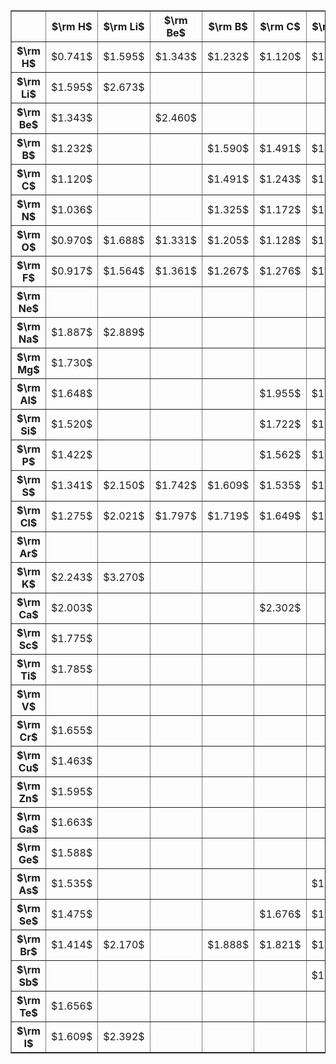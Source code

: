 
<table border="1">
<tr><th>&nbsp;</th>

<th>$\rm H$</th>

<th>$\rm Li$</th>

<th>$\rm Be$</th>

<th>$\rm B$</th>

<th>$\rm C$</th>

<th>$\rm N$</th>

<th>$\rm O$</th>

<th>$\rm F$</th>

<th>$\rm Ne$</th>

<th>$\rm Na$</th>

<th>$\rm Mg$</th>

<th>$\rm Al$</th>

<th>$\rm Si$</th>

<th>$\rm P$</th>

<th>$\rm S$</th>

<th>$\rm Cl$</th>

<th>$\rm Ar$</th>

<th>$\rm K$</th>

<th>$\rm Ca$</th>

<th>$\rm Sc$</th>

<th>$\rm Ti$</th>

<th>$\rm V$</th>

<th>$\rm Cr$</th>

<th>$\rm Cu$</th>

<th>$\rm Zn$</th>

<th>$\rm Ga$</th>

<th>$\rm Ge$</th>

<th>$\rm As$</th>

<th>$\rm Se$</th>

<th>$\rm Br$</th>

<th>$\rm Sb$</th>

<th>$\rm Te$</th>

<th>$\rm I$</th>

</tr>

<tr>
<th>$\rm H$</th>

<td class="bordered ccc1 nowrap">$0.741$</td>
      
<td class="ccc1 nowrap">$1.595$</td>
      
<td class="ccc1 nowrap">$1.343$</td>
      
<td class="ccc1 nowrap">$1.232$</td>
      
<td class="ccc1 nowrap">$1.120$</td>
      
<td class="ccc1 nowrap">$1.036$</td>
      
<td class="ccc1 nowrap">$0.970$</td>
      
<td class="ccc1 nowrap">$0.917$</td>
      
<td class="ccc1 nowrap">&nbsp;</td>
      
<td class="ccc2 nowrap">$1.887$</td>
      
<td class="ccc2 nowrap">$1.730$</td>
      
<td class="ccc2 nowrap">$1.648$</td>
      
<td class="ccc2 nowrap">$1.520$</td>
      
<td class="ccc2 nowrap">$1.422$</td>
     
<td class="ccc2 nowrap">$1.341$</td>
      
<td class="ccc2 nowrap">$1.275$</td>
      
<td class="ccc2 nowrap">&nbsp;</td>
      
<td class="ccc3 nowrap">$2.243$</td>
      
<td class="ccc3 nowrap">$2.003$</td>
      
<td class="ccc3 nowrap">$1.775$</td>
      
<td class="ccc3 nowrap">$1.785$</td>
      
<td class="ccc3 nowrap">&nbsp;</td>
      
<td class="ccc3 nowrap">$1.655$</td>
     
<td class="ccc3 nowrap">$1.463$</td>
      
<td class="ccc3 nowrap">$1.595$</td>
     
<td class="ccc3 nowrap">$1.663$</td>
     
<td class="ccc3 nowrap">$1.588$</td>
    
<td class="ccc3 nowrap">$1.535$</td>
   
<td class="ccc3 nowrap">$1.475$</td>
   
<td class="ccc3 nowrap">$1.414$</td>
     
<td class="ccc3 nowrap">&nbsp;</td>
      
<td class="ccc3 nowrap">$1.656$</td>
      
<td class="ccc3 nowrap">$1.609$</td>

</tr>

<tr>
<th>$\rm Li$</th>
      
<td class="ccc1 nowrap">$1.595$</td>

<td class="bordered ccc1 nowrap">$2.673$</td>
      
<td class="ccc1 nowrap">&nbsp;</td>
      
<td class="ccc1 nowrap">&nbsp;</td>
      
<td class="ccc1 nowrap">&nbsp;</td>
      
<td class="ccc1 nowrap">&nbsp;</td>
      
<td class="ccc1 nowrap">$1.688$</td>
      
<td class="ccc1 nowrap">$1.564$</td>
      
<td class="ccc1 nowrap">&nbsp;</td>
      
<td class="ccc2 nowrap">$2.889$</td>
      
<td class="ccc2 nowrap">&nbsp;</td>
      
<td class="ccc2 nowrap">&nbsp;</td>
      
<td class="ccc2 nowrap">&nbsp;</td>
      
<td class="ccc2 nowrap">&nbsp;</td>
      
<td class="ccc2 nowrap">$2.150$</td>
      
<td class="ccc2 nowrap">$2.021$</td>
      
<td class="ccc2 nowrap">&nbsp;</td>
      
<td class="ccc3 nowrap">$3.270$</td>
      
<td class="ccc3 nowrap">&nbsp;</td>
      
<td class="ccc3 nowrap">&nbsp;</td>
      
<td class="ccc3 nowrap">&nbsp;</td>
      
<td class="ccc3 nowrap">&nbsp;</td>
      
<td class="ccc3 nowrap">&nbsp;</td>
      
<td class="ccc3 nowrap">&nbsp;</td>
      
<td class="ccc3 nowrap">&nbsp;</td>
      
<td class="ccc3 nowrap">&nbsp;</td>
      
<td class="ccc3 nowrap">&nbsp;</td>
      
<td class="ccc3 nowrap">&nbsp;</td>
      
<td class="ccc3 nowrap">&nbsp;</td>
      
<td class="ccc3 nowrap">$2.170$</td>
      
<td class="ccc3 nowrap">&nbsp;</td>
      
<td class="ccc3 nowrap">&nbsp;</td>
      
<td class="ccc3 nowrap">$2.392$</td>

</tr>

<tr>
<th>$\rm Be$</th>
      
<td class="ccc1 nowrap">$1.343$</td>
      
<td class="ccc1 nowrap">&nbsp;</td>

<td class="bordered ccc1 nowrap">$2.460$</td>
      
<td class="ccc1 nowrap">&nbsp;</td>
      
<td class="ccc1 nowrap">&nbsp;</td>
      
<td class="ccc1 nowrap">&nbsp;</td>
      
<td class="ccc1 nowrap">$1.331$</td>
      
<td class="ccc1 nowrap">$1.361$</td>
      
<td class="ccc1 nowrap">&nbsp;</td>
      
<td class="ccc2 nowrap">&nbsp;</td>
      
<td class="ccc2 nowrap">&nbsp;</td>
      
<td class="ccc2 nowrap">&nbsp;</td>
      
<td class="ccc2 nowrap">&nbsp;</td>
      
<td class="ccc2 nowrap">&nbsp;</td>
      
<td class="ccc2 nowrap">$1.742$</td>
      
<td class="ccc2 nowrap">$1.797$</td>
      
<td class="ccc2 nowrap">&nbsp;</td>
      
<td class="ccc3 nowrap">&nbsp;</td>
      
<td class="ccc3 nowrap">&nbsp;</td>
      
<td class="ccc3 nowrap">&nbsp;</td>
      
<td class="ccc3 nowrap">&nbsp;</td>
      
<td class="ccc3 nowrap">&nbsp;</td>
      
<td class="ccc3 nowrap">&nbsp;</td>
      
<td class="ccc3 nowrap">&nbsp;</td>
      
<td class="ccc3 nowrap">&nbsp;</td>
      
<td class="ccc3 nowrap">&nbsp;</td>
      
<td class="ccc3 nowrap">&nbsp;</td>
      
<td class="ccc3 nowrap">&nbsp;</td>
      
<td class="ccc3 nowrap">&nbsp;</td>
      
<td class="ccc3 nowrap">&nbsp;</td>
      
<td class="ccc3 nowrap">&nbsp;</td>
      
<td class="ccc3 nowrap">&nbsp;</td>
      
<td class="ccc3 nowrap">&nbsp;</td>

</tr>

<tr>
<th>$\rm B$</th>
      
<td class="ccc1 nowrap">$1.232$</td>
      
<td class="ccc1 nowrap">&nbsp;</td>
      
<td class="ccc1 nowrap">&nbsp;</td>

<td class="bordered ccc1 nowrap">$1.590$</td>
      
<td class="ccc1 nowrap">$1.491$</td>
      
<td class="ccc1 nowrap">$1.325$</td>
      
<td class="ccc1 nowrap">$1.205$</td>
      
<td class="ccc1 nowrap">$1.267$</td>
      
<td class="ccc1 nowrap">&nbsp;</td>
      
<td class="ccc2 nowrap">&nbsp;</td>
      
<td class="ccc2 nowrap">&nbsp;</td>
      
<td class="ccc2 nowrap">&nbsp;</td>
      
<td class="ccc2 nowrap">&nbsp;</td>
      
<td class="ccc2 nowrap">&nbsp;</td>
      
<td class="ccc2 nowrap">$1.609$</td>
      
<td class="ccc2 nowrap">$1.719$</td>
      
<td class="ccc2 nowrap">&nbsp;</td>
      
<td class="ccc3 nowrap">&nbsp;</td>
      
<td class="ccc3 nowrap">&nbsp;</td>
      
<td class="ccc3 nowrap">&nbsp;</td>
      
<td class="ccc3 nowrap">&nbsp;</td>
      
<td class="ccc3 nowrap">&nbsp;</td>
      
<td class="ccc3 nowrap">&nbsp;</td>
      
<td class="ccc3 nowrap">&nbsp;</td>
      
<td class="ccc3 nowrap">&nbsp;</td>
      
<td class="ccc3 nowrap">&nbsp;</td>
      
<td class="ccc3 nowrap">&nbsp;</td>
      
<td class="ccc3 nowrap">&nbsp;</td>
      
<td class="ccc3 nowrap">&nbsp;</td>
      
<td class="ccc3 nowrap">$1.888$</td>
      
<td class="ccc3 nowrap">&nbsp;</td>
      
<td class="ccc3 nowrap">&nbsp;</td>
      
<td class="ccc3 nowrap">&nbsp;</td>

</tr>

<tr>
<th>$\rm C$</th>
      
<td class="ccc1 nowrap">$1.120$</td>
      
<td class="ccc1 nowrap">&nbsp;</td>
      
<td class="ccc1 nowrap">&nbsp;</td>
      
<td class="ccc1 nowrap">$1.491$</td>

<td class="bordered ccc1 nowrap">$1.243$</td>
      
<td class="ccc1 nowrap">$1.172$</td>
      
<td class="ccc1 nowrap">$1.128$</td>
      
<td class="ccc1 nowrap">$1.276$</td>
      
<td class="ccc1 nowrap">&nbsp;</td>
      
<td class="ccc2 nowrap">&nbsp;</td>
      
<td class="ccc2 nowrap">&nbsp;</td>
      
<td class="ccc2 nowrap">$1.955$</td>
      
<td class="ccc2 nowrap">$1.722$</td>
      
<td class="ccc2 nowrap">$1.562$</td>
      
<td class="ccc2 nowrap">$1.535$</td>
      
<td class="ccc2 nowrap">$1.649$</td>
      
<td class="ccc2 nowrap">&nbsp;</td>
      
<td class="ccc3 nowrap">&nbsp;</td>
      
<td class="ccc3 nowrap">$2.302$</td>
      
<td class="ccc3 nowrap">&nbsp;</td>
      
<td class="ccc3 nowrap">&nbsp;</td>
      
<td class="ccc3 nowrap">&nbsp;</td>
      
<td class="ccc3 nowrap">&nbsp;</td>
      
<td class="ccc3 nowrap">&nbsp;</td>
      
<td class="ccc3 nowrap">&nbsp;</td>
      
<td class="ccc3 nowrap">&nbsp;</td>
      
<td class="ccc3 nowrap">&nbsp;</td>
      
<td class="ccc3 nowrap">&nbsp;</td>
      
<td class="ccc3 nowrap">$1.676$</td>
      
<td class="ccc3 nowrap">$1.821$</td>
      
<td class="ccc3 nowrap">&nbsp;</td>
      
<td class="ccc3 nowrap">&nbsp;</td>
      
<td class="ccc3 nowrap">&nbsp;</td>

</tr>

<tr>
<th>$\rm N$</th>
      
<td class="ccc1 nowrap">$1.036$</td>
      
<td class="ccc1 nowrap">&nbsp;</td>
      
<td class="ccc1 nowrap">&nbsp;</td>
      
<td class="ccc1 nowrap">$1.325$</td>
      
<td class="ccc1 nowrap">$1.172$</td>

<td class="bordered ccc1 nowrap">$1.098$</td>
      
<td class="ccc1 nowrap">$1.154$</td>
      
<td class="ccc1 nowrap">$1.317$</td>
      
<td class="ccc1 nowrap">&nbsp;</td>
      
<td class="ccc2 nowrap">&nbsp;</td>
      
<td class="ccc2 nowrap">&nbsp;</td>
      
<td class="ccc2 nowrap">$1.786$</td>
      
<td class="ccc2 nowrap">$1.575$</td>
      
<td class="ccc2 nowrap">$1.491$</td>
      
<td class="ccc2 nowrap">$1.497$</td>
      
<td class="ccc2 nowrap">$1.611$</td>
      
<td class="ccc2 nowrap">&nbsp;</td>
      
<td class="ccc3 nowrap">&nbsp;</td>
      
<td class="ccc3 nowrap">&nbsp;</td>
      
<td class="ccc3 nowrap">&nbsp;</td>
      
<td class="ccc3 nowrap">&nbsp;</td>
      
<td class="ccc3 nowrap">&nbsp;</td>
      
<td class="ccc3 nowrap">&nbsp;</td>
      
<td class="ccc3 nowrap">&nbsp;</td>
      
<td class="ccc3 nowrap">&nbsp;</td>
      
<td class="ccc3 nowrap">&nbsp;</td>
      
<td class="ccc3 nowrap">&nbsp;</td>
      
<td class="ccc3 nowrap">$1.618$</td>
      
<td class="ccc3 nowrap">$1.652$</td>
      
<td class="ccc3 nowrap">$1.765$</td>
      
<td class="ccc3 nowrap">$1.835$</td>
      
<td class="ccc3 nowrap">&nbsp;</td>
      
<td class="ccc3 nowrap">&nbsp;</td>

</tr>

<tr>
<th>$\rm O$</th>
      
<td class="ccc1 nowrap">$0.970$</td>
      
<td class="ccc1 nowrap">$1.688$</td>
      
<td class="ccc1 nowrap">$1.331$</td>
      
<td class="ccc1 nowrap">$1.205$</td>
      
<td class="ccc1 nowrap">$1.128$</td>
      
<td class="ccc1 nowrap">$1.154$</td>

<td class="bordered ccc1 nowrap">$1.208$</td>
      
<td class="ccc1 nowrap">$1.354$</td>
      
<td class="ccc1 nowrap">&nbsp;</td>
      
<td class="ccc2 nowrap">$2.052$</td>
      
<td class="ccc2 nowrap">$1.749$</td>
      
<td class="ccc2 nowrap">$1.618$</td>
      
<td class="ccc2 nowrap">$1.510$</td>
      
<td class="ccc2 nowrap">$1.476$</td>
      
<td class="ccc2 nowrap">$1.481$</td>
      
<td class="ccc2 nowrap">$1.596$</td>
      
<td class="ccc2 nowrap">&nbsp;</td>
      
<td class="ccc3 nowrap">&nbsp;</td>
      
<td class="ccc3 nowrap">$1.822$</td>
      
<td class="ccc3 nowrap">$1.668$</td>
      
<td class="ccc3 nowrap">$1.620$</td>
      
<td class="ccc3 nowrap">$1.589$</td>
      
<td class="ccc3 nowrap">&nbsp;</td>
      
<td class="ccc3 nowrap">$1.724$</td>
      
<td class="ccc3 nowrap">&nbsp;</td>
      
<td class="ccc3 nowrap">$1.743$</td>
      
<td class="ccc3 nowrap">$1.625$</td>
      
<td class="ccc3 nowrap">&nbsp;</td>
      
<td class="ccc3 nowrap">$1.639$</td>
      
<td class="ccc3 nowrap">$1.718$</td>
      
<td class="ccc3 nowrap">&nbsp;</td>
      
<td class="ccc3 nowrap">$1.825$</td>
      
<td class="ccc3 nowrap">$1.868$</td>

</tr>

<tr>
<th>$\rm F$</th>
      
<td class="ccc1 nowrap">$0.917$</td>
      
<td class="ccc1 nowrap">$1.564$</td>
      
<td class="ccc1 nowrap">$1.361$</td>
      
<td class="ccc1 nowrap">$1.267$</td>
      
<td class="ccc1 nowrap">$1.276$</td>
      
<td class="ccc1 nowrap">$1.317$</td>
      
<td class="ccc1 nowrap">$1.354$</td>

<td class="bordered ccc1 nowrap">$1.412$</td>
      
<td class="ccc1 nowrap">&nbsp;</td>
      
<td class="ccc2 nowrap">$1.926$</td>
      
<td class="ccc2 nowrap">$1.750$</td>
      
<td class="ccc2 nowrap">$1.654$</td>
      
<td class="ccc2 nowrap">$1.604$</td>
      
<td class="ccc2 nowrap">$1.593$</td>
      
<td class="ccc2 nowrap">$1.599$</td>
      
<td class="ccc2 nowrap">$1.628$</td>
      
<td class="ccc2 nowrap">&nbsp;</td>
      
<td class="ccc3 nowrap">$2.171$</td>
      
<td class="ccc3 nowrap">$1.967$</td>
      
<td class="ccc3 nowrap">$1.788$</td>
      
<td class="ccc3 nowrap">&nbsp;</td>
      
<td class="ccc3 nowrap">&nbsp;</td>
      
<td class="ccc3 nowrap">&nbsp;</td>
      
<td class="ccc3 nowrap">$1.745$</td>
      
<td class="ccc3 nowrap">&nbsp;</td>
      
<td class="ccc3 nowrap">$1.774$</td>
      
<td class="ccc3 nowrap">$1.745$</td>
      
<td class="ccc3 nowrap">$1.736$</td>
      
<td class="ccc3 nowrap">&nbsp;</td>
      
<td class="ccc3 nowrap">$1.759$</td>
      
<td class="ccc3 nowrap">$1.918$</td>
      
<td class="ccc3 nowrap">&nbsp;</td>
      
<td class="ccc3 nowrap">$1.910$</td>

</tr>

<tr>
<th>$\rm Ne$</th>
      
<td class="ccc1 nowrap">&nbsp;</td>
      
<td class="ccc1 nowrap">&nbsp;</td>
      
<td class="ccc1 nowrap">&nbsp;</td>
      
<td class="ccc1 nowrap">&nbsp;</td>
      
<td class="ccc1 nowrap">&nbsp;</td>
      
<td class="ccc1 nowrap">&nbsp;</td>
      
<td class="ccc1 nowrap">&nbsp;</td>
      
<td class="ccc1 nowrap">&nbsp;</td>

<td class="bordered ccc1 nowrap">$3.100$</td>
      
<td class="ccc2 nowrap">&nbsp;</td>
      
<td class="ccc2 nowrap">&nbsp;</td>
      
<td class="ccc2 nowrap">&nbsp;</td>
      
<td class="ccc2 nowrap">&nbsp;</td>
      
<td class="ccc2 nowrap">&nbsp;</td>
      
<td class="ccc2 nowrap">&nbsp;</td>
      
<td class="ccc2 nowrap">&nbsp;</td>
      
<td class="ccc2 nowrap">&nbsp;</td>
      
<td class="ccc3 nowrap">&nbsp;</td>
      
<td class="ccc3 nowrap">&nbsp;</td>
      
<td class="ccc3 nowrap">&nbsp;</td>
      
<td class="ccc3 nowrap">&nbsp;</td>
      
<td class="ccc3 nowrap">&nbsp;</td>
      
<td class="ccc3 nowrap">&nbsp;</td>
      
<td class="ccc3 nowrap">&nbsp;</td>
      
<td class="ccc3 nowrap">&nbsp;</td>
      
<td class="ccc3 nowrap">&nbsp;</td>
      
<td class="ccc3 nowrap">&nbsp;</td>
      
<td class="ccc3 nowrap">&nbsp;</td>
      
<td class="ccc3 nowrap">&nbsp;</td>
      
<td class="ccc3 nowrap">&nbsp;</td>
      
<td class="ccc3 nowrap">&nbsp;</td>
      
<td class="ccc3 nowrap">&nbsp;</td>
      
<td class="ccc3 nowrap">&nbsp;</td>

</tr>

<tr>
<th>$\rm Na$</th>
      
<td class="ccc2 nowrap">$1.887$</td>
      
<td class="ccc2 nowrap">$2.889$</td>
      
<td class="ccc2 nowrap">&nbsp;</td>
      
<td class="ccc2 nowrap">&nbsp;</td>
      
<td class="ccc2 nowrap">&nbsp;</td>
      
<td class="ccc2 nowrap">&nbsp;</td>
      
<td class="ccc2 nowrap">$2.052$</td>
      
<td class="ccc2 nowrap">$1.926$</td>
      
<td class="ccc2 nowrap">&nbsp;</td>

<td class="bordered ccc4 nowrap">$3.079$</td>
      
<td class="ccc4 nowrap">&nbsp;</td>
      
<td class="ccc4 nowrap">&nbsp;</td>
      
<td class="ccc4 nowrap">&nbsp;</td>
      
<td class="ccc4 nowrap">&nbsp;</td>
      
<td class="ccc4 nowrap">$2.489$</td>
      
<td class="ccc4 nowrap">$2.361$</td>
      
<td class="ccc4 nowrap">&nbsp;</td>
      
<td class="ccc5 nowrap">$3.589$</td>
      
<td class="ccc5 nowrap">&nbsp;</td>
      
<td class="ccc5 nowrap">&nbsp;</td>
      
<td class="ccc5 nowrap">&nbsp;</td>
      
<td class="ccc5 nowrap">&nbsp;</td>
      
<td class="ccc5 nowrap">&nbsp;</td>
      
<td class="ccc5 nowrap">&nbsp;</td>
      
<td class="ccc5 nowrap">&nbsp;</td>
      
<td class="ccc5 nowrap">&nbsp;</td>
      
<td class="ccc5 nowrap">&nbsp;</td>
      
<td class="ccc5 nowrap">&nbsp;</td>
      
<td class="ccc5 nowrap">&nbsp;</td>
      
<td class="ccc5 nowrap">$2.502$</td>
      
<td class="ccc5 nowrap">&nbsp;</td>
      
<td class="ccc5 nowrap">&nbsp;</td>
      
<td class="ccc5 nowrap">$2.711$</td>

</tr>

<tr>
<th>$\rm Mg$</th>
      
<td class="ccc2 nowrap">$1.730$</td>
      
<td class="ccc2 nowrap">&nbsp;</td>
      
<td class="ccc2 nowrap">&nbsp;</td>
      
<td class="ccc2 nowrap">&nbsp;</td>
      
<td class="ccc2 nowrap">&nbsp;</td>
      
<td class="ccc2 nowrap">&nbsp;</td>
      
<td class="ccc2 nowrap">$1.749$</td>
      
<td class="ccc2 nowrap">$1.750$</td>
      
<td class="ccc2 nowrap">&nbsp;</td>
      
<td class="ccc4 nowrap">&nbsp;</td>

<td class="bordered ccc4 nowrap">$3.891$</td>
      
<td class="ccc4 nowrap">&nbsp;</td>
      
<td class="ccc4 nowrap">&nbsp;</td>
      
<td class="ccc4 nowrap">&nbsp;</td>
      
<td class="ccc4 nowrap">$2.143$</td>
      
<td class="ccc4 nowrap">$2.199$</td>
      
<td class="ccc4 nowrap">&nbsp;</td>
      
<td class="ccc5 nowrap">&nbsp;</td>
      
<td class="ccc5 nowrap">&nbsp;</td>
      
<td class="ccc5 nowrap">&nbsp;</td>
      
<td class="ccc5 nowrap">&nbsp;</td>
      
<td class="ccc5 nowrap">&nbsp;</td>
      
<td class="ccc5 nowrap">&nbsp;</td>
      
<td class="ccc5 nowrap">&nbsp;</td>
      
<td class="ccc5 nowrap">&nbsp;</td>
      
<td class="ccc5 nowrap">&nbsp;</td>
      
<td class="ccc5 nowrap">&nbsp;</td>
      
<td class="ccc5 nowrap">&nbsp;</td>
      
<td class="ccc5 nowrap">&nbsp;</td>
      
<td class="ccc5 nowrap">&nbsp;</td>
      
<td class="ccc5 nowrap">&nbsp;</td>
      
<td class="ccc5 nowrap">&nbsp;</td>
      
<td class="ccc5 nowrap">&nbsp;</td>

</tr>

<tr>
<th>$\rm Al$</th>
      
<td class="ccc2 nowrap">$1.648$</td>
      
<td class="ccc2 nowrap">&nbsp;</td>
      
<td class="ccc2 nowrap">&nbsp;</td>
      
<td class="ccc2 nowrap">&nbsp;</td>
      
<td class="ccc2 nowrap">$1.955$</td>
      
<td class="ccc2 nowrap">$1.786$</td>
      
<td class="ccc2 nowrap">$1.618$</td>
      
<td class="ccc2 nowrap">$1.654$</td>
      
<td class="ccc2 nowrap">&nbsp;</td>
      
<td class="ccc4 nowrap">&nbsp;</td>
      
<td class="ccc4 nowrap">&nbsp;</td>

<td class="bordered ccc4 nowrap">$2.701$</td>
      
<td class="ccc4 nowrap">&nbsp;</td>
      
<td class="ccc4 nowrap">$2.400$</td>
      
<td class="ccc4 nowrap">$2.029$</td>
      
<td class="ccc4 nowrap">$2.130$</td>
      
<td class="ccc4 nowrap">&nbsp;</td>
      
<td class="ccc5 nowrap">&nbsp;</td>
      
<td class="ccc5 nowrap">&nbsp;</td>
      
<td class="ccc5 nowrap">&nbsp;</td>
      
<td class="ccc5 nowrap">&nbsp;</td>
      
<td class="ccc5 nowrap">&nbsp;</td>
      
<td class="ccc5 nowrap">&nbsp;</td>
      
<td class="ccc5 nowrap">&nbsp;</td>
      
<td class="ccc5 nowrap">&nbsp;</td>
      
<td class="ccc5 nowrap">&nbsp;</td>
      
<td class="ccc5 nowrap">&nbsp;</td>
      
<td class="ccc5 nowrap">&nbsp;</td>
      
<td class="ccc5 nowrap">&nbsp;</td>
      
<td class="ccc5 nowrap">$2.295$</td>
      
<td class="ccc5 nowrap">&nbsp;</td>
      
<td class="ccc5 nowrap">&nbsp;</td>
      
<td class="ccc5 nowrap">$2.537$</td>

</tr>

<tr>
<th>$\rm Si$</th>
      
<td class="ccc2 nowrap">$1.520$</td>
      
<td class="ccc2 nowrap">&nbsp;</td>
      
<td class="ccc2 nowrap">&nbsp;</td>
      
<td class="ccc2 nowrap">&nbsp;</td>
      
<td class="ccc2 nowrap">$1.722$</td>
      
<td class="ccc2 nowrap">$1.575$</td>
      
<td class="ccc2 nowrap">$1.510$</td>
      
<td class="ccc2 nowrap">$1.604$</td>
      
<td class="ccc2 nowrap">&nbsp;</td>
      
<td class="ccc4 nowrap">&nbsp;</td>
      
<td class="ccc4 nowrap">&nbsp;</td>
      
<td class="ccc4 nowrap">&nbsp;</td>

<td class="bordered ccc4 nowrap">$2.246$</td>
      
<td class="ccc4 nowrap">$2.078$</td>
      
<td class="ccc4 nowrap">$1.929$</td>
      
<td class="ccc4 nowrap">$2.061$</td>
      
<td class="ccc4 nowrap">&nbsp;</td>
      
<td class="ccc5 nowrap">&nbsp;</td>
      
<td class="ccc5 nowrap">&nbsp;</td>
      
<td class="ccc5 nowrap">&nbsp;</td>
      
<td class="ccc5 nowrap">&nbsp;</td>
      
<td class="ccc5 nowrap">&nbsp;</td>
      
<td class="ccc5 nowrap">&nbsp;</td>
      
<td class="ccc5 nowrap">&nbsp;</td>
      
<td class="ccc5 nowrap">&nbsp;</td>
      
<td class="ccc5 nowrap">&nbsp;</td>
      
<td class="ccc5 nowrap">&nbsp;</td>
      
<td class="ccc5 nowrap">&nbsp;</td>
      
<td class="ccc5 nowrap">$2.058$</td>
      
<td class="ccc5 nowrap">$2.209$</td>
      
<td class="ccc5 nowrap">&nbsp;</td>
      
<td class="ccc5 nowrap">&nbsp;</td>
      
<td class="ccc5 nowrap">&nbsp;</td>

</tr>

<tr>
<th>$\rm P$</th>
      
<td class="ccc2 nowrap">$1.422$</td>
      
<td class="ccc2 nowrap">&nbsp;</td>
      
<td class="ccc2 nowrap">&nbsp;</td>
      
<td class="ccc2 nowrap">&nbsp;</td>
      
<td class="ccc2 nowrap">$1.562$</td>
      
<td class="ccc2 nowrap">$1.491$</td>
      
<td class="ccc2 nowrap">$1.476$</td>
      
<td class="ccc2 nowrap">$1.593$</td>
      
<td class="ccc2 nowrap">&nbsp;</td>
      
<td class="ccc4 nowrap">&nbsp;</td>
      
<td class="ccc4 nowrap">&nbsp;</td>
      
<td class="ccc4 nowrap">$2.400$</td>
      
<td class="ccc4 nowrap">$2.078$</td>

<td class="bordered ccc4 nowrap">$1.893$</td>
      
<td class="ccc4 nowrap">$1.900$</td>
      
<td class="ccc4 nowrap">$2.018$</td>
      
<td class="ccc4 nowrap">&nbsp;</td>
      
<td class="ccc5 nowrap">&nbsp;</td>
      
<td class="ccc5 nowrap">&nbsp;</td>
      
<td class="ccc5 nowrap">&nbsp;</td>
      
<td class="ccc5 nowrap">&nbsp;</td>
      
<td class="ccc5 nowrap">&nbsp;</td>
      
<td class="ccc5 nowrap">&nbsp;</td>
      
<td class="ccc5 nowrap">&nbsp;</td>
      
<td class="ccc5 nowrap">&nbsp;</td>
      
<td class="ccc5 nowrap">$2.450$</td>
      
<td class="ccc5 nowrap">&nbsp;</td>
      
<td class="ccc5 nowrap">&nbsp;</td>
      
<td class="ccc5 nowrap">&nbsp;</td>
      
<td class="ccc5 nowrap">$2.171$</td>
      
<td class="ccc5 nowrap">&nbsp;</td>
      
<td class="ccc5 nowrap">&nbsp;</td>
      
<td class="ccc5 nowrap">&nbsp;</td>

</tr>

<tr>
<th>$\rm S$</th>
      
<td class="ccc2 nowrap">$1.341$</td>
      
<td class="ccc2 nowrap">$2.150$</td>
      
<td class="ccc2 nowrap">$1.742$</td>
      
<td class="ccc2 nowrap">$1.609$</td>
      
<td class="ccc2 nowrap">$1.535$</td>
      
<td class="ccc2 nowrap">$1.497$</td>
      
<td class="ccc2 nowrap">$1.481$</td>
      
<td class="ccc2 nowrap">$1.599$</td>
      
<td class="ccc2 nowrap">&nbsp;</td>
      
<td class="ccc4 nowrap">$2.489$</td>
      
<td class="ccc4 nowrap">$2.143$</td>
      
<td class="ccc4 nowrap">$2.029$</td>
      
<td class="ccc4 nowrap">$1.929$</td>
      
<td class="ccc4 nowrap">$1.900$</td>

<td class="bordered ccc4 nowrap">$1.889$</td>
      
<td class="ccc4 nowrap">$1.975$</td>
      
<td class="ccc4 nowrap">&nbsp;</td>
      
<td class="ccc5 nowrap">&nbsp;</td>
      
<td class="ccc5 nowrap">$2.318$</td>
      
<td class="ccc5 nowrap">&nbsp;</td>
      
<td class="ccc5 nowrap">&nbsp;</td>
      
<td class="ccc5 nowrap">&nbsp;</td>
      
<td class="ccc5 nowrap">&nbsp;</td>
      
<td class="ccc5 nowrap">&nbsp;</td>
      
<td class="ccc5 nowrap">$2.046$</td>
      
<td class="ccc5 nowrap">&nbsp;</td>
      
<td class="ccc5 nowrap">$2.012$</td>
      
<td class="ccc5 nowrap">&nbsp;</td>
      
<td class="ccc5 nowrap">$2.037$</td>
      
<td class="ccc5 nowrap">&nbsp;</td>
      
<td class="ccc5 nowrap">&nbsp;</td>
      
<td class="ccc5 nowrap">&nbsp;</td>
      
<td class="ccc5 nowrap">&nbsp;</td>

</tr>

<tr>
<th>$\rm Cl$</th>
      
<td class="ccc2 nowrap">$1.275$</td>
      
<td class="ccc2 nowrap">$2.021$</td>
      
<td class="ccc2 nowrap">$1.797$</td>
      
<td class="ccc2 nowrap">$1.719$</td>
      
<td class="ccc2 nowrap">$1.649$</td>
      
<td class="ccc2 nowrap">$1.611$</td>
      
<td class="ccc2 nowrap">$1.596$</td>
      
<td class="ccc2 nowrap">$1.628$</td>
      
<td class="ccc2 nowrap">&nbsp;</td>
      
<td class="ccc4 nowrap">$2.361$</td>
      
<td class="ccc4 nowrap">$2.199$</td>
      
<td class="ccc4 nowrap">$2.130$</td>
      
<td class="ccc4 nowrap">$2.061$</td>
      
<td class="ccc4 nowrap">$2.018$</td>
      
<td class="ccc4 nowrap">$1.975$</td>

<td class="bordered ccc4 nowrap">$1.988$</td>
      
<td class="ccc4 nowrap">&nbsp;</td>
      
<td class="ccc5 nowrap">$2.667$</td>
      
<td class="ccc5 nowrap">$2.437$</td>
      
<td class="ccc5 nowrap">&nbsp;</td>
      
<td class="ccc5 nowrap">$2.265$</td>
      
<td class="ccc5 nowrap">&nbsp;</td>
      
<td class="ccc5 nowrap">&nbsp;</td>
      
<td class="ccc5 nowrap">$2.051$</td>
      
<td class="ccc5 nowrap">&nbsp;</td>
      
<td class="ccc5 nowrap">$2.202$</td>
      
<td class="ccc5 nowrap">$2.164$</td>
      
<td class="ccc5 nowrap">&nbsp;</td>
      
<td class="ccc5 nowrap">&nbsp;</td>
      
<td class="ccc5 nowrap">$2.136$</td>
      
<td class="ccc5 nowrap">$2.335$</td>
      
<td class="ccc5 nowrap">&nbsp;</td>
      
<td class="ccc5 nowrap">$2.321$</td>

</tr>

<tr>
<th>$\rm Ar$</th>
      
<td class="ccc2 nowrap">&nbsp;</td>
      
<td class="ccc2 nowrap">&nbsp;</td>
      
<td class="ccc2 nowrap">&nbsp;</td>
      
<td class="ccc2 nowrap">&nbsp;</td>
      
<td class="ccc2 nowrap">&nbsp;</td>
      
<td class="ccc2 nowrap">&nbsp;</td>
      
<td class="ccc2 nowrap">&nbsp;</td>
      
<td class="ccc2 nowrap">&nbsp;</td>
      
<td class="ccc2 nowrap">&nbsp;</td>
      
<td class="ccc4 nowrap">&nbsp;</td>
      
<td class="ccc4 nowrap">&nbsp;</td>
      
<td class="ccc4 nowrap">&nbsp;</td>
      
<td class="ccc4 nowrap">&nbsp;</td>
      
<td class="ccc4 nowrap">&nbsp;</td>
      
<td class="ccc4 nowrap">&nbsp;</td>
      
<td class="ccc4 nowrap">&nbsp;</td>

<td class="bordered ccc4 nowrap">$3.758$</td>
      
<td class="ccc5 nowrap">&nbsp;</td>
      
<td class="ccc5 nowrap">&nbsp;</td>
      
<td class="ccc5 nowrap">&nbsp;</td>
      
<td class="ccc5 nowrap">&nbsp;</td>
      
<td class="ccc5 nowrap">&nbsp;</td>
      
<td class="ccc5 nowrap">&nbsp;</td>
      
<td class="ccc5 nowrap">&nbsp;</td>
      
<td class="ccc5 nowrap">&nbsp;</td>
      
<td class="ccc5 nowrap">&nbsp;</td>
      
<td class="ccc5 nowrap">&nbsp;</td>
      
<td class="ccc5 nowrap">&nbsp;</td>
      
<td class="ccc5 nowrap">&nbsp;</td>
      
<td class="ccc5 nowrap">&nbsp;</td>
      
<td class="ccc5 nowrap">&nbsp;</td>
      
<td class="ccc5 nowrap">&nbsp;</td>
      
<td class="ccc5 nowrap">&nbsp;</td>

</tr>

<tr>
<th>$\rm K$</th>
      
<td class="ccc3 nowrap">$2.243$</td>
      
<td class="ccc3 nowrap">$3.270$</td>
      
<td class="ccc3 nowrap">&nbsp;</td>
      
<td class="ccc3 nowrap">&nbsp;</td>
      
<td class="ccc3 nowrap">&nbsp;</td>
      
<td class="ccc3 nowrap">&nbsp;</td>
      
<td class="ccc3 nowrap">&nbsp;</td>
      
<td class="ccc3 nowrap">$2.171$</td>
      
<td class="ccc3 nowrap">&nbsp;</td>
      
<td class="ccc5 nowrap">$3.589$</td>
      
<td class="ccc5 nowrap">&nbsp;</td>
      
<td class="ccc5 nowrap">&nbsp;</td>
      
<td class="ccc5 nowrap">&nbsp;</td>
      
<td class="ccc5 nowrap">&nbsp;</td>
      
<td class="ccc5 nowrap">&nbsp;</td>
      
<td class="ccc5 nowrap">$2.667$</td>
      
<td class="ccc5 nowrap">&nbsp;</td>

<td class="bordered ccc6 nowrap">$3.905$</td>
      
<td class="ccc6 nowrap">&nbsp;</td>
      
<td class="ccc6 nowrap">&nbsp;</td>
      
<td class="ccc6 nowrap">&nbsp;</td>
      
<td class="ccc6 nowrap">&nbsp;</td>
      
<td class="ccc6 nowrap">&nbsp;</td>
      
<td class="ccc6 nowrap">&nbsp;</td>
      
<td class="ccc6 nowrap">&nbsp;</td>
      
<td class="ccc6 nowrap">&nbsp;</td>
      
<td class="ccc6 nowrap">&nbsp;</td>
      
<td class="ccc6 nowrap">&nbsp;</td>
      
<td class="ccc6 nowrap">&nbsp;</td>
      
<td class="ccc6 nowrap">$2.821$</td>
      
<td class="ccc6 nowrap">&nbsp;</td>
      
<td class="ccc6 nowrap">&nbsp;</td>
      
<td class="ccc6 nowrap">$3.048$</td>

</tr>

<tr>
<th>$\rm Ca$</th>
      
<td class="ccc3 nowrap">$2.003$</td>
      
<td class="ccc3 nowrap">&nbsp;</td>
      
<td class="ccc3 nowrap">&nbsp;</td>
      
<td class="ccc3 nowrap">&nbsp;</td>
      
<td class="ccc3 nowrap">$2.302$</td>
      
<td class="ccc3 nowrap">&nbsp;</td>
      
<td class="ccc3 nowrap">$1.822$</td>
      
<td class="ccc3 nowrap">$1.967$</td>
      
<td class="ccc3 nowrap">&nbsp;</td>
      
<td class="ccc5 nowrap">&nbsp;</td>
      
<td class="ccc5 nowrap">&nbsp;</td>
      
<td class="ccc5 nowrap">&nbsp;</td>
      
<td class="ccc5 nowrap">&nbsp;</td>
      
<td class="ccc5 nowrap">&nbsp;</td>
      
<td class="ccc5 nowrap">$2.318$</td>
      
<td class="ccc5 nowrap">$2.437$</td>
      
<td class="ccc5 nowrap">&nbsp;</td>
      
<td class="ccc6 nowrap">&nbsp;</td>

<td class="bordered ccc6 nowrap">&nbsp;</td>
      
<td class="ccc6 nowrap">&nbsp;</td>
      
<td class="ccc6 nowrap">&nbsp;</td>
      
<td class="ccc6 nowrap">&nbsp;</td>
      
<td class="ccc6 nowrap">&nbsp;</td>
      
<td class="ccc6 nowrap">&nbsp;</td>
      
<td class="ccc6 nowrap">&nbsp;</td>
      
<td class="ccc6 nowrap">&nbsp;</td>
      
<td class="ccc6 nowrap">&nbsp;</td>
      
<td class="ccc6 nowrap">&nbsp;</td>
      
<td class="ccc6 nowrap">&nbsp;</td>
      
<td class="ccc6 nowrap">$2.594$</td>
      
<td class="ccc6 nowrap">&nbsp;</td>
      
<td class="ccc6 nowrap">&nbsp;</td>
      
<td class="ccc6 nowrap">&nbsp;</td>

</tr>

<tr>
<th>$\rm Sc$</th>
      
<td class="ccc3 nowrap">$1.775$</td>
      
<td class="ccc3 nowrap">&nbsp;</td>
      
<td class="ccc3 nowrap">&nbsp;</td>
      
<td class="ccc3 nowrap">&nbsp;</td>
      
<td class="ccc3 nowrap">&nbsp;</td>
      
<td class="ccc3 nowrap">&nbsp;</td>
      
<td class="ccc3 nowrap">$1.668$</td>
      
<td class="ccc3 nowrap">$1.788$</td>
      
<td class="ccc3 nowrap">&nbsp;</td>
      
<td class="ccc5 nowrap">&nbsp;</td>
      
<td class="ccc5 nowrap">&nbsp;</td>
      
<td class="ccc5 nowrap">&nbsp;</td>
      
<td class="ccc5 nowrap">&nbsp;</td>
      
<td class="ccc5 nowrap">&nbsp;</td>
      
<td class="ccc5 nowrap">&nbsp;</td>
      
<td class="ccc5 nowrap">&nbsp;</td>
      
<td class="ccc5 nowrap">&nbsp;</td>
      
<td class="ccc6 nowrap">&nbsp;</td>
      
<td class="ccc6 nowrap">&nbsp;</td>

<td class="bordered ccc6 nowrap">&nbsp;</td>
      
<td class="ccc6 nowrap">&nbsp;</td>
      
<td class="ccc6 nowrap">&nbsp;</td>
      
<td class="ccc6 nowrap">&nbsp;</td>
      
<td class="ccc6 nowrap">&nbsp;</td>
      
<td class="ccc6 nowrap">&nbsp;</td>
      
<td class="ccc6 nowrap">&nbsp;</td>
      
<td class="ccc6 nowrap">&nbsp;</td>
      
<td class="ccc6 nowrap">&nbsp;</td>
      
<td class="ccc6 nowrap">&nbsp;</td>
      
<td class="ccc6 nowrap">&nbsp;</td>
      
<td class="ccc6 nowrap">&nbsp;</td>
      
<td class="ccc6 nowrap">&nbsp;</td>
      
<td class="ccc6 nowrap">&nbsp;</td>

</tr>

<tr>
<th>$\rm Ti$</th>
      
<td class="ccc3 nowrap">$1.785$</td>
      
<td class="ccc3 nowrap">&nbsp;</td>
      
<td class="ccc3 nowrap">&nbsp;</td>
      
<td class="ccc3 nowrap">&nbsp;</td>
      
<td class="ccc3 nowrap">&nbsp;</td>
      
<td class="ccc3 nowrap">&nbsp;</td>
      
<td class="ccc3 nowrap">$1.620$</td>
      
<td class="ccc3 nowrap">&nbsp;</td>
      
<td class="ccc3 nowrap">&nbsp;</td>
      
<td class="ccc5 nowrap">&nbsp;</td>
      
<td class="ccc5 nowrap">&nbsp;</td>
      
<td class="ccc5 nowrap">&nbsp;</td>
      
<td class="ccc5 nowrap">&nbsp;</td>
      
<td class="ccc5 nowrap">&nbsp;</td>
      
<td class="ccc5 nowrap">&nbsp;</td>
      
<td class="ccc5 nowrap">$2.265$</td>
      
<td class="ccc5 nowrap">&nbsp;</td>
      
<td class="ccc6 nowrap">&nbsp;</td>
      
<td class="ccc6 nowrap">&nbsp;</td>
      
<td class="ccc6 nowrap">&nbsp;</td>

<td class="bordered ccc6 nowrap">&nbsp;</td>
      
<td class="ccc6 nowrap">&nbsp;</td>
      
<td class="ccc6 nowrap">&nbsp;</td>
      
<td class="ccc6 nowrap">&nbsp;</td>
      
<td class="ccc6 nowrap">&nbsp;</td>
      
<td class="ccc6 nowrap">&nbsp;</td>
      
<td class="ccc6 nowrap">&nbsp;</td>
      
<td class="ccc6 nowrap">&nbsp;</td>
      
<td class="ccc6 nowrap">&nbsp;</td>
      
<td class="ccc6 nowrap">&nbsp;</td>
      
<td class="ccc6 nowrap">&nbsp;</td>
      
<td class="ccc6 nowrap">&nbsp;</td>
      
<td class="ccc6 nowrap">&nbsp;</td>

</tr>

<tr>
<th>$\rm V$</th>
      
<td class="ccc3 nowrap">&nbsp;</td>
      
<td class="ccc3 nowrap">&nbsp;</td>
      
<td class="ccc3 nowrap">&nbsp;</td>
      
<td class="ccc3 nowrap">&nbsp;</td>
      
<td class="ccc3 nowrap">&nbsp;</td>
      
<td class="ccc3 nowrap">&nbsp;</td>
      
<td class="ccc3 nowrap">$1.589$</td>
      
<td class="ccc3 nowrap">&nbsp;</td>
      
<td class="ccc3 nowrap">&nbsp;</td>
      
<td class="ccc5 nowrap">&nbsp;</td>
      
<td class="ccc5 nowrap">&nbsp;</td>
      
<td class="ccc5 nowrap">&nbsp;</td>
      
<td class="ccc5 nowrap">&nbsp;</td>
      
<td class="ccc5 nowrap">&nbsp;</td>
      
<td class="ccc5 nowrap">&nbsp;</td>
      
<td class="ccc5 nowrap">&nbsp;</td>
      
<td class="ccc5 nowrap">&nbsp;</td>
      
<td class="ccc6 nowrap">&nbsp;</td>
      
<td class="ccc6 nowrap">&nbsp;</td>
      
<td class="ccc6 nowrap">&nbsp;</td>
      
<td class="ccc6 nowrap">&nbsp;</td>

<td class="bordered ccc6 nowrap">&nbsp;</td>
      
<td class="ccc6 nowrap">&nbsp;</td>
      
<td class="ccc6 nowrap">&nbsp;</td>
      
<td class="ccc6 nowrap">&nbsp;</td>
      
<td class="ccc6 nowrap">&nbsp;</td>
      
<td class="ccc6 nowrap">&nbsp;</td>
      
<td class="ccc6 nowrap">&nbsp;</td>
      
<td class="ccc6 nowrap">&nbsp;</td>
      
<td class="ccc6 nowrap">&nbsp;</td>
      
<td class="ccc6 nowrap">&nbsp;</td>
      
<td class="ccc6 nowrap">&nbsp;</td>
      
<td class="ccc6 nowrap">&nbsp;</td>

</tr>

<tr>
<th>$\rm Cr$</th>
      
<td class="ccc3 nowrap">$1.655$</td>
      
<td class="ccc3 nowrap">&nbsp;</td>
      
<td class="ccc3 nowrap">&nbsp;</td>
      
<td class="ccc3 nowrap">&nbsp;</td>
      
<td class="ccc3 nowrap">&nbsp;</td>
      
<td class="ccc3 nowrap">&nbsp;</td>
      
<td class="ccc3 nowrap">&nbsp;</td>
      
<td class="ccc3 nowrap">&nbsp;</td>
      
<td class="ccc3 nowrap">&nbsp;</td>
      
<td class="ccc5 nowrap">&nbsp;</td>
      
<td class="ccc5 nowrap">&nbsp;</td>
      
<td class="ccc5 nowrap">&nbsp;</td>
      
<td class="ccc5 nowrap">&nbsp;</td>
      
<td class="ccc5 nowrap">&nbsp;</td>
      
<td class="ccc5 nowrap">&nbsp;</td>
      
<td class="ccc5 nowrap">&nbsp;</td>
      
<td class="ccc5 nowrap">&nbsp;</td>
      
<td class="ccc6 nowrap">&nbsp;</td>
      
<td class="ccc6 nowrap">&nbsp;</td>
      
<td class="ccc6 nowrap">&nbsp;</td>
      
<td class="ccc6 nowrap">&nbsp;</td>
      
<td class="ccc6 nowrap">&nbsp;</td>

<td class="bordered ccc6 nowrap">&nbsp;</td>
      
<td class="ccc6 nowrap">&nbsp;</td>
      
<td class="ccc6 nowrap">&nbsp;</td>
      
<td class="ccc6 nowrap">&nbsp;</td>
      
<td class="ccc6 nowrap">&nbsp;</td>
      
<td class="ccc6 nowrap">&nbsp;</td>
      
<td class="ccc6 nowrap">&nbsp;</td>
      
<td class="ccc6 nowrap">&nbsp;</td>
      
<td class="ccc6 nowrap">&nbsp;</td>
      
<td class="ccc6 nowrap">&nbsp;</td>
      
<td class="ccc6 nowrap">&nbsp;</td>

</tr>

<tr>
<th>$\rm Cu$</th>
      
<td class="ccc3 nowrap">$1.463$</td>
      
<td class="ccc3 nowrap">&nbsp;</td>
      
<td class="ccc3 nowrap">&nbsp;</td>
      
<td class="ccc3 nowrap">&nbsp;</td>
      
<td class="ccc3 nowrap">&nbsp;</td>
      
<td class="ccc3 nowrap">&nbsp;</td>
      
<td class="ccc3 nowrap">$1.724$</td>
      
<td class="ccc3 nowrap">$1.745$</td>
      
<td class="ccc3 nowrap">&nbsp;</td>
      
<td class="ccc5 nowrap">&nbsp;</td>
      
<td class="ccc5 nowrap">&nbsp;</td>
      
<td class="ccc5 nowrap">&nbsp;</td>
      
<td class="ccc5 nowrap">&nbsp;</td>
      
<td class="ccc5 nowrap">&nbsp;</td>
      
<td class="ccc5 nowrap">&nbsp;</td>
      
<td class="ccc5 nowrap">$2.051$</td>
      
<td class="ccc5 nowrap">&nbsp;</td>
      
<td class="ccc6 nowrap">&nbsp;</td>
      
<td class="ccc6 nowrap">&nbsp;</td>
      
<td class="ccc6 nowrap">&nbsp;</td>
      
<td class="ccc6 nowrap">&nbsp;</td>
      
<td class="ccc6 nowrap">&nbsp;</td>
      
<td class="ccc6 nowrap">&nbsp;</td>

<td class="bordered ccc6 nowrap">$2.220$</td>
      
<td class="ccc6 nowrap">&nbsp;</td>
      
<td class="ccc6 nowrap">&nbsp;</td>
      
<td class="ccc6 nowrap">&nbsp;</td>
      
<td class="ccc6 nowrap">&nbsp;</td>
      
<td class="ccc6 nowrap">&nbsp;</td>
      
<td class="ccc6 nowrap">&nbsp;</td>
      
<td class="ccc6 nowrap">&nbsp;</td>
      
<td class="ccc6 nowrap">&nbsp;</td>
      
<td class="ccc6 nowrap">&nbsp;</td>

</tr>

<tr>
<th>$\rm Zn$</th>
      
<td class="ccc3 nowrap">$1.595$</td>
      
<td class="ccc3 nowrap">&nbsp;</td>
      
<td class="ccc3 nowrap">&nbsp;</td>
      
<td class="ccc3 nowrap">&nbsp;</td>
      
<td class="ccc3 nowrap">&nbsp;</td>
      
<td class="ccc3 nowrap">&nbsp;</td>
      
<td class="ccc3 nowrap">&nbsp;</td>
      
<td class="ccc3 nowrap">&nbsp;</td>
      
<td class="ccc3 nowrap">&nbsp;</td>
      
<td class="ccc5 nowrap">&nbsp;</td>
      
<td class="ccc5 nowrap">&nbsp;</td>
      
<td class="ccc5 nowrap">&nbsp;</td>
      
<td class="ccc5 nowrap">&nbsp;</td>
      
<td class="ccc5 nowrap">&nbsp;</td>
      
<td class="ccc5 nowrap">$2.046$</td>
      
<td class="ccc5 nowrap">&nbsp;</td>
      
<td class="ccc5 nowrap">&nbsp;</td>
      
<td class="ccc6 nowrap">&nbsp;</td>
      
<td class="ccc6 nowrap">&nbsp;</td>
      
<td class="ccc6 nowrap">&nbsp;</td>
      
<td class="ccc6 nowrap">&nbsp;</td>
      
<td class="ccc6 nowrap">&nbsp;</td>
      
<td class="ccc6 nowrap">&nbsp;</td>
      
<td class="ccc6 nowrap">&nbsp;</td>

<td class="bordered ccc6 nowrap">&nbsp;</td>
      
<td class="ccc6 nowrap">&nbsp;</td>
      
<td class="ccc6 nowrap">&nbsp;</td>
      
<td class="ccc6 nowrap">&nbsp;</td>
      
<td class="ccc6 nowrap">&nbsp;</td>
      
<td class="ccc6 nowrap">&nbsp;</td>
      
<td class="ccc6 nowrap">&nbsp;</td>
      
<td class="ccc6 nowrap">&nbsp;</td>
      
<td class="ccc6 nowrap">&nbsp;</td>

</tr>

<tr>
<th>$\rm Ga$</th>
      
<td class="ccc3 nowrap">$1.663$</td>
      
<td class="ccc3 nowrap">&nbsp;</td>
      
<td class="ccc3 nowrap">&nbsp;</td>
      
<td class="ccc3 nowrap">&nbsp;</td>
      
<td class="ccc3 nowrap">&nbsp;</td>
      
<td class="ccc3 nowrap">&nbsp;</td>
      
<td class="ccc3 nowrap">$1.743$</td>
      
<td class="ccc3 nowrap">$1.774$</td>
      
<td class="ccc3 nowrap">&nbsp;</td>
      
<td class="ccc5 nowrap">&nbsp;</td>
      
<td class="ccc5 nowrap">&nbsp;</td>
      
<td class="ccc5 nowrap">&nbsp;</td>
      
<td class="ccc5 nowrap">&nbsp;</td>
      
<td class="ccc5 nowrap">$2.450$</td>
      
<td class="ccc5 nowrap">&nbsp;</td>
      
<td class="ccc5 nowrap">$2.202$</td>
      
<td class="ccc5 nowrap">&nbsp;</td>
      
<td class="ccc6 nowrap">&nbsp;</td>
      
<td class="ccc6 nowrap">&nbsp;</td>
      
<td class="ccc6 nowrap">&nbsp;</td>
      
<td class="ccc6 nowrap">&nbsp;</td>
      
<td class="ccc6 nowrap">&nbsp;</td>
      
<td class="ccc6 nowrap">&nbsp;</td>
      
<td class="ccc6 nowrap">&nbsp;</td>
      
<td class="ccc6 nowrap">&nbsp;</td>

<td class="bordered ccc6 nowrap">&nbsp;</td>
      
<td class="ccc6 nowrap">&nbsp;</td>
      
<td class="ccc6 nowrap">$2.530$</td>
      
<td class="ccc6 nowrap">&nbsp;</td>
      
<td class="ccc6 nowrap">$2.352$</td>
      
<td class="ccc6 nowrap">&nbsp;</td>
      
<td class="ccc6 nowrap">&nbsp;</td>
      
<td class="ccc6 nowrap">&nbsp;</td>

</tr>

<tr>
<th>$\rm Ge$</th>
      
<td class="ccc3 nowrap">$1.588$</td>
      
<td class="ccc3 nowrap">&nbsp;</td>
      
<td class="ccc3 nowrap">&nbsp;</td>
      
<td class="ccc3 nowrap">&nbsp;</td>
      
<td class="ccc3 nowrap">&nbsp;</td>
      
<td class="ccc3 nowrap">&nbsp;</td>
      
<td class="ccc3 nowrap">$1.625$</td>
      
<td class="ccc3 nowrap">$1.745$</td>
      
<td class="ccc3 nowrap">&nbsp;</td>
      
<td class="ccc5 nowrap">&nbsp;</td>
      
<td class="ccc5 nowrap">&nbsp;</td>
      
<td class="ccc5 nowrap">&nbsp;</td>
      
<td class="ccc5 nowrap">&nbsp;</td>
      
<td class="ccc5 nowrap">&nbsp;</td>
      
<td class="ccc5 nowrap">$2.012$</td>
      
<td class="ccc5 nowrap">$2.164$</td>
      
<td class="ccc5 nowrap">&nbsp;</td>
      
<td class="ccc6 nowrap">&nbsp;</td>
      
<td class="ccc6 nowrap">&nbsp;</td>
      
<td class="ccc6 nowrap">&nbsp;</td>
      
<td class="ccc6 nowrap">&nbsp;</td>
      
<td class="ccc6 nowrap">&nbsp;</td>
      
<td class="ccc6 nowrap">&nbsp;</td>
      
<td class="ccc6 nowrap">&nbsp;</td>
      
<td class="ccc6 nowrap">&nbsp;</td>
      
<td class="ccc6 nowrap">&nbsp;</td>

<td class="bordered ccc6 nowrap">&nbsp;</td>
      
<td class="ccc6 nowrap">&nbsp;</td>
      
<td class="ccc6 nowrap">$2.135$</td>
      
<td class="ccc6 nowrap">&nbsp;</td>
      
<td class="ccc6 nowrap">&nbsp;</td>
      
<td class="ccc6 nowrap">&nbsp;</td>
      
<td class="ccc6 nowrap">&nbsp;</td>

</tr>

<tr>
<th>$\rm As$</th>
      
<td class="ccc3 nowrap">$1.535$</td>
      
<td class="ccc3 nowrap">&nbsp;</td>
      
<td class="ccc3 nowrap">&nbsp;</td>
      
<td class="ccc3 nowrap">&nbsp;</td>
      
<td class="ccc3 nowrap">&nbsp;</td>
      
<td class="ccc3 nowrap">$1.618$</td>
      
<td class="ccc3 nowrap">&nbsp;</td>
      
<td class="ccc3 nowrap">$1.736$</td>
      
<td class="ccc3 nowrap">&nbsp;</td>
      
<td class="ccc5 nowrap">&nbsp;</td>
      
<td class="ccc5 nowrap">&nbsp;</td>
      
<td class="ccc5 nowrap">&nbsp;</td>
      
<td class="ccc5 nowrap">&nbsp;</td>
      
<td class="ccc5 nowrap">&nbsp;</td>
      
<td class="ccc5 nowrap">&nbsp;</td>
      
<td class="ccc5 nowrap">&nbsp;</td>
      
<td class="ccc5 nowrap">&nbsp;</td>
      
<td class="ccc6 nowrap">&nbsp;</td>
      
<td class="ccc6 nowrap">&nbsp;</td>
      
<td class="ccc6 nowrap">&nbsp;</td>
      
<td class="ccc6 nowrap">&nbsp;</td>
      
<td class="ccc6 nowrap">&nbsp;</td>
      
<td class="ccc6 nowrap">&nbsp;</td>
      
<td class="ccc6 nowrap">&nbsp;</td>
      
<td class="ccc6 nowrap">&nbsp;</td>
      
<td class="ccc6 nowrap">$2.530$</td>
      
<td class="ccc6 nowrap">&nbsp;</td>

<td class="bordered ccc6 nowrap">$2.103$</td>
      
<td class="ccc6 nowrap">&nbsp;</td>
      
<td class="ccc6 nowrap">&nbsp;</td>
      
<td class="ccc6 nowrap">&nbsp;</td>
      
<td class="ccc6 nowrap">&nbsp;</td>
      
<td class="ccc6 nowrap">&nbsp;</td>

</tr>

<tr>
<th>$\rm Se$</th>
      
<td class="ccc3 nowrap">$1.475$</td>
      
<td class="ccc3 nowrap">&nbsp;</td>
      
<td class="ccc3 nowrap">&nbsp;</td>
      
<td class="ccc3 nowrap">&nbsp;</td>
      
<td class="ccc3 nowrap">$1.676$</td>
      
<td class="ccc3 nowrap">$1.652$</td>
      
<td class="ccc3 nowrap">$1.639$</td>
      
<td class="ccc3 nowrap">&nbsp;</td>
      
<td class="ccc3 nowrap">&nbsp;</td>
      
<td class="ccc5 nowrap">&nbsp;</td>
      
<td class="ccc5 nowrap">&nbsp;</td>
      
<td class="ccc5 nowrap">&nbsp;</td>
      
<td class="ccc5 nowrap">$2.058$</td>
      
<td class="ccc5 nowrap">&nbsp;</td>
      
<td class="ccc5 nowrap">$2.037$</td>
      
<td class="ccc5 nowrap">&nbsp;</td>
      
<td class="ccc5 nowrap">&nbsp;</td>
      
<td class="ccc6 nowrap">&nbsp;</td>
      
<td class="ccc6 nowrap">&nbsp;</td>
      
<td class="ccc6 nowrap">&nbsp;</td>
      
<td class="ccc6 nowrap">&nbsp;</td>
      
<td class="ccc6 nowrap">&nbsp;</td>
      
<td class="ccc6 nowrap">&nbsp;</td>
      
<td class="ccc6 nowrap">&nbsp;</td>
      
<td class="ccc6 nowrap">&nbsp;</td>
      
<td class="ccc6 nowrap">&nbsp;</td>
      
<td class="ccc6 nowrap">$2.135$</td>
      
<td class="ccc6 nowrap">&nbsp;</td>

<td class="bordered ccc6 nowrap">$2.166$</td>
      
<td class="ccc6 nowrap">&nbsp;</td>
      
<td class="ccc6 nowrap">&nbsp;</td>
      
<td class="ccc6 nowrap">&nbsp;</td>
      
<td class="ccc6 nowrap">&nbsp;</td>

</tr>

<tr>
<th>$\rm Br$</th>
      
<td class="ccc3 nowrap">$1.414$</td>
      
<td class="ccc3 nowrap">$2.170$</td>
      
<td class="ccc3 nowrap">&nbsp;</td>
      
<td class="ccc3 nowrap">$1.888$</td>
      
<td class="ccc3 nowrap">$1.821$</td>
      
<td class="ccc3 nowrap">$1.765$</td>
      
<td class="ccc3 nowrap">$1.718$</td>
      
<td class="ccc3 nowrap">$1.759$</td>
      
<td class="ccc3 nowrap">&nbsp;</td>
      
<td class="ccc5 nowrap">$2.502$</td>
      
<td class="ccc5 nowrap">&nbsp;</td>
      
<td class="ccc5 nowrap">$2.295$</td>
      
<td class="ccc5 nowrap">$2.209$</td>
      
<td class="ccc5 nowrap">$2.171$</td>
      
<td class="ccc5 nowrap">&nbsp;</td>
      
<td class="ccc5 nowrap">$2.136$</td>
      
<td class="ccc5 nowrap">&nbsp;</td>
      
<td class="ccc6 nowrap">$2.821$</td>
      
<td class="ccc6 nowrap">$2.594$</td>
      
<td class="ccc6 nowrap">&nbsp;</td>
      
<td class="ccc6 nowrap">&nbsp;</td>
      
<td class="ccc6 nowrap">&nbsp;</td>
      
<td class="ccc6 nowrap">&nbsp;</td>
      
<td class="ccc6 nowrap">&nbsp;</td>
      
<td class="ccc6 nowrap">&nbsp;</td>
      
<td class="ccc6 nowrap">$2.352$</td>
      
<td class="ccc6 nowrap">&nbsp;</td>
      
<td class="ccc6 nowrap">&nbsp;</td>
      
<td class="ccc6 nowrap">&nbsp;</td>

<td class="bordered ccc6 nowrap">$2.281$</td>
      
<td class="ccc6 nowrap">&nbsp;</td>
      
<td class="ccc6 nowrap">&nbsp;</td>
      
<td class="ccc6 nowrap">$2.469$</td>

</tr>

<tr>
<th>$\rm Sb$</th>
      
<td class="ccc3 nowrap">&nbsp;</td>
      
<td class="ccc3 nowrap">&nbsp;</td>
      
<td class="ccc3 nowrap">&nbsp;</td>
      
<td class="ccc3 nowrap">&nbsp;</td>
      
<td class="ccc3 nowrap">&nbsp;</td>
      
<td class="ccc3 nowrap">$1.835$</td>
      
<td class="ccc3 nowrap">&nbsp;</td>
      
<td class="ccc3 nowrap">$1.918$</td>
      
<td class="ccc3 nowrap">&nbsp;</td>
      
<td class="ccc5 nowrap">&nbsp;</td>
      
<td class="ccc5 nowrap">&nbsp;</td>
      
<td class="ccc5 nowrap">&nbsp;</td>
      
<td class="ccc5 nowrap">&nbsp;</td>
      
<td class="ccc5 nowrap">&nbsp;</td>
      
<td class="ccc5 nowrap">&nbsp;</td>
      
<td class="ccc5 nowrap">$2.335$</td>
      
<td class="ccc5 nowrap">&nbsp;</td>
      
<td class="ccc6 nowrap">&nbsp;</td>
      
<td class="ccc6 nowrap">&nbsp;</td>
      
<td class="ccc6 nowrap">&nbsp;</td>
      
<td class="ccc6 nowrap">&nbsp;</td>
      
<td class="ccc6 nowrap">&nbsp;</td>
      
<td class="ccc6 nowrap">&nbsp;</td>
      
<td class="ccc6 nowrap">&nbsp;</td>
      
<td class="ccc6 nowrap">&nbsp;</td>
      
<td class="ccc6 nowrap">&nbsp;</td>
      
<td class="ccc6 nowrap">&nbsp;</td>
      
<td class="ccc6 nowrap">&nbsp;</td>
      
<td class="ccc6 nowrap">&nbsp;</td>
      
<td class="ccc6 nowrap">&nbsp;</td>

<td class="bordered ccc6 nowrap">&nbsp;</td>
      
<td class="ccc6 nowrap">&nbsp;</td>
      
<td class="ccc6 nowrap">&nbsp;</td>

</tr>

<tr>
<th>$\rm Te$</th>
      
<td class="ccc3 nowrap">$1.656$</td>
      
<td class="ccc3 nowrap">&nbsp;</td>
      
<td class="ccc3 nowrap">&nbsp;</td>
      
<td class="ccc3 nowrap">&nbsp;</td>
      
<td class="ccc3 nowrap">&nbsp;</td>
      
<td class="ccc3 nowrap">&nbsp;</td>
      
<td class="ccc3 nowrap">$1.825$</td>
      
<td class="ccc3 nowrap">&nbsp;</td>
      
<td class="ccc3 nowrap">&nbsp;</td>
      
<td class="ccc5 nowrap">&nbsp;</td>
      
<td class="ccc5 nowrap">&nbsp;</td>
      
<td class="ccc5 nowrap">&nbsp;</td>
      
<td class="ccc5 nowrap">&nbsp;</td>
      
<td class="ccc5 nowrap">&nbsp;</td>
      
<td class="ccc5 nowrap">&nbsp;</td>
      
<td class="ccc5 nowrap">&nbsp;</td>
      
<td class="ccc5 nowrap">&nbsp;</td>
      
<td class="ccc6 nowrap">&nbsp;</td>
      
<td class="ccc6 nowrap">&nbsp;</td>
      
<td class="ccc6 nowrap">&nbsp;</td>
      
<td class="ccc6 nowrap">&nbsp;</td>
      
<td class="ccc6 nowrap">&nbsp;</td>
      
<td class="ccc6 nowrap">&nbsp;</td>
      
<td class="ccc6 nowrap">&nbsp;</td>
      
<td class="ccc6 nowrap">&nbsp;</td>
      
<td class="ccc6 nowrap">&nbsp;</td>
      
<td class="ccc6 nowrap">&nbsp;</td>
      
<td class="ccc6 nowrap">&nbsp;</td>
      
<td class="ccc6 nowrap">&nbsp;</td>
      
<td class="ccc6 nowrap">&nbsp;</td>
      
<td class="ccc6 nowrap">&nbsp;</td>

<td class="bordered ccc6 nowrap">$2.557$</td>
      
<td class="ccc6 nowrap">&nbsp;</td>

</tr>

<tr>
<th>$\rm I$</th>
      
<td class="ccc3 nowrap">$1.609$</td>
      
<td class="ccc3 nowrap">$2.392$</td>
      
<td class="ccc3 nowrap">&nbsp;</td>
      
<td class="ccc3 nowrap">&nbsp;</td>
      
<td class="ccc3 nowrap">&nbsp;</td>
      
<td class="ccc3 nowrap">&nbsp;</td>
      
<td class="ccc3 nowrap">$1.868$</td>
      
<td class="ccc3 nowrap">$1.910$</td>
      
<td class="ccc3 nowrap">&nbsp;</td>
      
<td class="ccc5 nowrap">$2.711$</td>
      
<td class="ccc5 nowrap">&nbsp;</td>
      
<td class="ccc5 nowrap">$2.537$</td>
      
<td class="ccc5 nowrap">&nbsp;</td>
      
<td class="ccc5 nowrap">&nbsp;</td>
      
<td class="ccc5 nowrap">&nbsp;</td>
      
<td class="ccc5 nowrap">$2.321$</td>
      
<td class="ccc5 nowrap">&nbsp;</td>
      
<td class="ccc6 nowrap">$3.048$</td>
      
<td class="ccc6 nowrap">&nbsp;</td>
      
<td class="ccc6 nowrap">&nbsp;</td>
      
<td class="ccc6 nowrap">&nbsp;</td>
      
<td class="ccc6 nowrap">&nbsp;</td>
      
<td class="ccc6 nowrap">&nbsp;</td>
      
<td class="ccc6 nowrap">&nbsp;</td>
      
<td class="ccc6 nowrap">&nbsp;</td>
      
<td class="ccc6 nowrap">&nbsp;</td>
      
<td class="ccc6 nowrap">&nbsp;</td>
      
<td class="ccc6 nowrap">&nbsp;</td>
      
<td class="ccc6 nowrap">&nbsp;</td>
      
<td class="ccc6 nowrap">$2.469$</td>
      
<td class="ccc6 nowrap">&nbsp;</td>
      
<td class="ccc6 nowrap">&nbsp;</td>

<td class="bordered ccc6 nowrap">$2.665$</td>

</tr>

</table>
